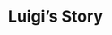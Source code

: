 --- 
layout: case-study
permalink: "/modules/person-centered-care/luigi/"
video: CaseStudy3.mp4
title: Luigi’s Story

background:
  - title: Background
    image: margaret/1.png
    text: Luigi is an 82 year old man from Italy who came to Canada in his early 20’s with his wife of 57 years, Rosa. They have 4 adult children and 12 grandchildren, most of them living locally. Luigi is a retired, previously self-employed, bricklayer who enjoys spending time with his garden as well as making wine from the grapes he grows.  Luigi has an active social life visiting friends and family.  Luigi and Rosa would attend their local community center twice weekly to swim. On Sunday’s they would attend church services followed by having family and friends over for dinner.
  - title: Diagnosis
    image: margaret/2.png
    text: Luigi has COPD, GERD, HTN, CAD, high cholesterol, PVD, cataract surgery to both eyes, stage C heart failure and type 2 diabetes which has led to frequent hospitalizations over the past four years. Most recently he suffered from a right brain CVA resulting in left sided weakness, unclear speech and difficulties swallowing resulting in seven weeks of hospitalization.  Luigi’s medical condition is now stable, and he was discharged home. He is currently total care, and PT has been working with him on strengthening exercises, but progression is slow and he’s losing hope he will be able to work in his garden again.
  - title: Concerns
    image: margaret/3.png
    text: Luigi wants to eat the great food Rosa cooks, but did not pass the swallowing assessment prior to discharge. He currently is receiving nutritional intake via a PEG tube. Luigi is not ambulating so needs a mechanical lift to get into the wheelchair. He is also incontinent of urine and has sensation with his bowels so can use a commode.


supports:  Rosa is worried about caring for Luigi as they live alone and although the family is close; they all work full time and have their own families to care for as well.  Rosa too has been showing signs of forgetfulness. The family was hoping that Luigi could be transferred to a transition facility, but Luigi wanted to go home. Luigi and Rosa own their home but have limited income and not able to pay for private care.  They are currently receiving four hours of home support under long term care with a small daily per diem. Community health workers come to assist in the early in the morning to help with care, at lunch to help get him out of bed, late afternoon to help get him back to bed,  and then in the evening to help settle him at night. 

medications:
  - salbutamol 100 mcg inhalation QID  
  - ipratopium bromide 200 mcg  inhalation BID 
  - Metformin 500 mg BID
  - Pantaloc 40 mg po OD
  - Lasix 40 mg po OD
  - Captopril 12.5 mg po OD
  - Lipitor 40 mg po OD
  - Multivitamins once per day
  - Tylenol as needed


initial-visit: Luigi’s legs are swelling more and he hit his leg on the wheelchair and now has a large open area to his right lower leg. Rosa is feeling overwhelmed with trying to keep track of his blood sugars, medications, and tube feeds. Luigi desperately wants to have something to eat and he admits he has had some pasta. Their children have been taking turns visiting daily and Rosa insists on making dinner for everyone.

reflection:
  - What might you ask Luigi to contribute to your holistic assessment of his health and situation? 
  - How might you engage  with Luigi, Rosa and the adult children to support the care needs they identify?
  - What considerations need to be made with Luigi’s right to live at risk by eating?
  - What are some potential resources or other people that could be accessed to support Luigi?
  - What might be involved in co-creating a care plan for this family? 

---